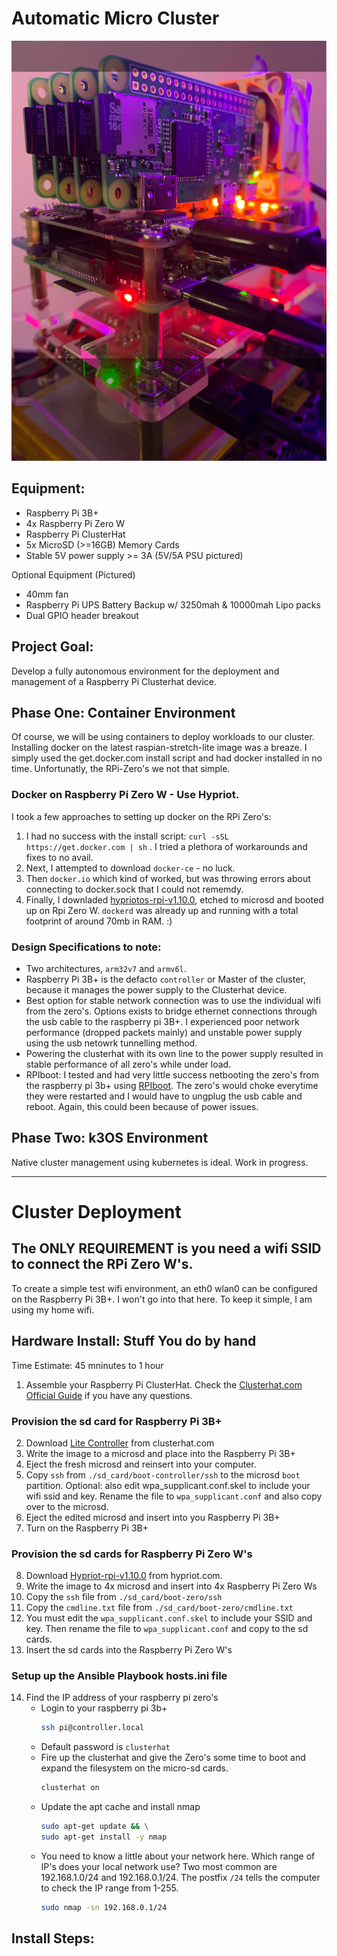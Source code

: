 # Automatic Micro Cluster

![image](static/clusterhat.jpg)

## Equipment:
* Raspberry Pi 3B+
* 4x Raspberry Pi Zero W
* Raspberry Pi ClusterHat
* 5x MicroSD (>=16GB) Memory Cards
* Stable 5V power supply >= 3A (5V/5A PSU pictured)

Optional Equipment (Pictured)
* 40mm fan
* Raspberry Pi UPS Battery Backup w/ 3250mah & 10000mah Lipo packs
* Dual GPIO header breakout

## Project Goal:
Develop a fully autonomous environment for the deployment and management of a Raspberry Pi Clusterhat device.

## Phase One: Container Environment
Of course, we will be using containers to deploy workloads to our cluster.  Installing docker on the latest raspian-stretch-lite image was a breaze.  I simply used the get.docker.com install script and had docker installed in no time.  Unfortunatly, the RPi-Zero's we not that simple.

### Docker on Raspberry Pi Zero W - Use Hypriot.
I took a few approaches to setting up docker on the RPi Zero's:
1.  I had no success with the install script: ```curl -sSL https://get.docker.com | sh``` .  I tried a plethora of workarounds and fixes to no avail.  
2.  Next, I attempted to download ```docker-ce``` - no luck.
3.  Then ```docker.io``` which kind of worked, but was throwing errors about connecting to docker.sock that I could not rememdy.  
4.  Finally, I downladed [hypriotos-rpi-v1.10.0](https://github.com/hypriot/image-builder-rpi/releases/download/v1.10.0/hypriotos-rpi-v1.10.0.img.zip), etched to microsd and booted up on Rpi Zero W.  ```dockerd``` was already up and running with a total footprint of around 70mb in RAM. :)

### Design Specifications to note:
* Two architectures, ```arm32v7``` and ```armv6l```.
* Raspberry Pi 3B+ is the defacto ```controller``` or Master of the cluster, because it manages the power supply to the Clusterhat device.
* Best option for stable network connection was to use the individual wifi from the zero's.  Options exists to bridge ethernet connections through the usb cable to the raspberry pi 3B+.  I experienced poor network performance (dropped packets mainly) and unstable power supply using the usb netowrk tunnelling method.
* Powering the clusterhat with its own line to the power supply resulted in stable performance of all zero's while under load.
* RPIboot: I tested and had very little success netbooting the zero's from the raspberry pi 3b+ using [RPIboot](https://8086.support/content/23/88/en/guide-to-using-the-rpiboot-test-image-on-the-cluster-hat_zero-stem-or-just-a-usb-cable.html).  The zero's would choke everytime they were restarted and I would have to ungplug the usb cable and reboot.  Again, this could been because of power issues.


## Phase Two: k3OS Environment
Native cluster management using kubernetes is ideal. Work in progress.



---
# Cluster Deployment


## The ONLY REQUIREMENT is you need a wifi SSID to connect the RPi Zero W's.
To create a simple test wifi environment, an eth0 wlan0 can be configured on the Raspberry Pi 3B+.  I won't go into that here.  To keep it simple, I am using my home wifi.


## Hardware Install: Stuff You do by hand
Time Estimate: 45 mninutes to 1 hour

1. Assemble your Raspberry Pi ClusterHat.  Check the [Clusterhat.com Official Guide](https://clusterhat.com/setup-assembly) if you have any questions.

### Provision the sd card for Raspberry Pi 3B+
2. Download [Lite Controller](http://dist.8086.net/clusterhat/ClusterHAT-2019-04-08-lite-1-controller.zip) from clusterhat.com
3. Write the image to a microsd and place into the Raspberry Pi 3B+
4. Eject the fresh microsd and reinsert into your computer.
5. Copy ```ssh``` from ```./sd_card/boot-controller/ssh``` to the microsd ```boot``` partition.  Optional: also edit wpa_supplicant.conf.skel to include your wifi ssid and key.  Rename the file to ```wpa_supplicant.conf``` and also copy over to the microsd.
6. Eject the edited microsd and insert into you Raspberry Pi 3B+
7. Turn on the Raspberry Pi 3B+

### Provision the sd cards for Raspberry Pi Zero W's
8. Download [Hypriot-rpi-v1.10.0](https://github.com/hypriot/image-builder-rpi/releases/download/v1.10.0/hypriotos-rpi-v1.10.0.img.zip) from hypriot.com.
9.  Write the image to 4x microsd and insert into 4x Raspberry Pi Zero Ws
10. Copy the ```ssh``` file from ```./sd_card/boot-zero/ssh```
11. Copy the ```cmdline.txt``` file from ```./sd_card/boot-zero/cmdline.txt```
12. You must edit the ```wpa_supplicant.conf.skel``` to include your SSID and key.  Then rename the file to ```wpa_supplicant.conf``` and copy to the sd cards.
13. Insert the sd cards into the Raspberry Pi Zero W's

### Setup up the Ansible Playbook hosts.ini file
14. Find the IP address of your raspberry pi zero's
    * Login to your raspberry pi 3b+
        ```bash
        ssh pi@controller.local
        ```
    * Default password is ```clusterhat```
    * Fire up the clusterhat and give the Zero's some time to boot and expand the filesystem on the micro-sd cards.
        ```bash
        clusterhat on
        ```
    * Update the apt cache and install nmap
        ```bash
        sudo apt-get update && \
        sudo apt-get install -y nmap
        ```
    * You need to know a little about your network here.  Which range of IP's does your local network use? Two most common are 192.168.1.0/24 and 192.168.0.1/24.  The postfix ```/24``` tells the computer to check the IP range from 1-255.
        ```bash
        sudo nmap -sn 192.168.0.1/24
        ```


## Install Steps:

